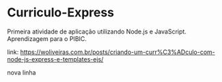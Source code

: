 # Curriculo-Express
Primeira atividade de aplicação utilizando Node.js e JavaScript. Aprendizagem para o PIBIC.

link: https://woliveiras.com.br/posts/criando-um-curr%C3%ADculo-com-node-js-express-e-templates-ejs/

nova linha